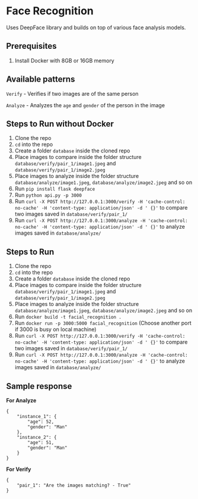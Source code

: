 # Face Recognition
Uses DeepFace library and builds on top of various face analysis models.

## Prerequisites
1. Install Docker with 8GB or 16GB memory

## Available patterns
`Verify` - Verifies if two images are of the same person

`Analyze` - Analyzes the `age` and `gender` of the person in the image

## Steps to Run without Docker
1. Clone the repo
2. `cd` into the repo
3. Create a folder `database` inside the cloned repo
4. Place images to compare inside the folder structure `database/verify/pair_1/image1.jpeg` and `database/verify/pair_1/image2.jpeg`
5. Place images to analyze inside the folder structure `database/analyze/image1.jpeg`, `database/analyze/image2.jpeg` and so on
6. Run `pip install flask deepface`
7. Run `python api.py -p 3000`
8. Run `curl -X POST http://127.0.0.1:3000/verify -H 'cache-control: no-cache' -H 'content-type: application/json' -d ' {}'` to compare two images saved in `database/verify/pair_1/`
9. Run `curl -X POST http://127.0.0.1:3000/analyze -H 'cache-control: no-cache' -H 'content-type: application/json' -d ' {}'` to analyze images saved in `database/analyze/`

## Steps to Run
1. Clone the repo
2. `cd` into the repo
3. Create a folder `database` inside the cloned repo
4. Place images to compare inside the folder structure `database/verify/pair_1/image1.jpeg` and `database/verify/pair_1/image2.jpeg`
5. Place images to analyze inside the folder structure `database/analyze/image1.jpeg`, `database/analyze/image2.jpeg` and so on
6. Run `docker build -t facial_recognition .`
7. Run `docker run -p 3000:5000 facial_recognition` (Choose another port if 3000 is busy on local machine)
8. Run `curl -X POST http://127.0.0.1:3000/verify -H 'cache-control: no-cache' -H 'content-type: application/json' -d ' {}'` to compare two images saved in `database/verify/pair_1/`
9. Run `curl -X POST http://127.0.0.1:3000/analyze -H 'cache-control: no-cache' -H 'content-type: application/json' -d ' {}'` to analyze images saved in `database/analyze/`


## Sample response
**For Analyze**
```
{
    "instance_1": {
        "age": 52,
        "gender": "Man"
    },
    "instance_2": {
        "age": 51,
        "gender": "Man"
    }
}
```

**For Verify**
```
{
    "pair_1": "Are the images matching? - True"
}
```
